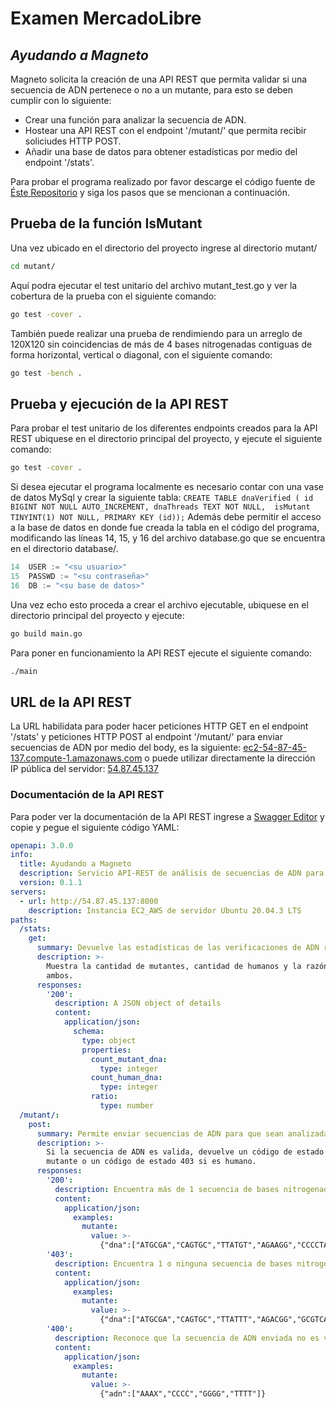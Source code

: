 # Examen MercadoLibre
## _Ayudando a Magneto_
Magneto solicita la creación de una API REST que permita validar si una secuencia de ADN pertenece
o no a un mutante, para esto se deben cumplir con lo siguiente:

- Crear una función para analizar la secuencia de ADN. 
- Hostear una API REST con el endpoint '/mutant/' que permita recibir soliciudes HTTP POST.
- Añadir una base de datos para obtener estadísticas por medio del endpoint '/stats'.

Para probar el programa realizado por favor descarge el código fuente de [Éste Repositorio](https://github.com/FelipeAponte/examenMeli) y siga los
pasos que se mencionan a continuación.

## Prueba de la función IsMutant
Una vez ubicado en el directorio del proyecto ingrese al directorio mutant/
```sh
cd mutant/
```
Aquí podra ejecutar el test unitario del archivo mutant_test.go y ver la
cobertura de la prueba con el siguiente comando:
```sh
go test -cover .
```
También puede realizar una prueba de rendimiendo para un arreglo de 120X120
sin coincidencias de más de 4 bases nitrogenadas contiguas de forma horizontal,
vertical o diagonal, con el siguiente comando:
```sh
go test -bench .
```
## Prueba y ejecución de la API REST
Para probar el test unitario de los diferentes endpoints creados para la API REST
ubiquese en el directorio principal del proyecto, y ejecute el siguiente comando:
```sh
go test -cover .
```
Si desea ejecutar el programa localmente es necesario contar con una vase de datos
MySql y crear la siguiente tabla:
`
CREATE TABLE dnaVerified (
id BIGINT NOT NULL AUTO_INCREMENT,
dnaThreads TEXT NOT NULL, 
isMutant TINYINT(1) NOT NULL,
PRIMARY KEY (id));
`
Además debe permitir el acceso a la base de datos en donde fue creada la tabla en el
código del programa, modificando las líneas 14, 15, y 16 del archivo database.go 
que se encuentra en el directorio database/.
```go
14	USER := "<su usuario>"
15	PASSWD := "<su contraseña>"
16	DB := "<su base de datos>"
```
Una vez echo esto proceda a crear el archivo ejecutable, ubiquese en el directorio
principal del proyecto y ejecute:
```sh
go build main.go
```
Para poner en funcionamiento la API REST ejecute el siguiente comando:
```sh
./main
```
## URL de la API REST
La URL habilidata para poder hacer peticiones HTTP GET en el endpoint '/stats' y peticiones HTTP POST
al endpoint '/mutant/' para enviar secuencias de ADN por medio del body, es la siguiente:
[ec2-54-87-45-137.compute-1.amazonaws.com](ec2-54-87-45-137.compute-1.amazonaws.com)
o puede utilizar directamente la dirección IP pública del servidor:
[54.87.45.137](54.87.45.137)
### Documentación de la API REST
Para poder ver la documentación de la API REST ingrese a [Swagger Editor](https://editor.swagger.io/) y copie y pegue el siguiente código YAML:
``` yaml
openapi: 3.0.0
info:
  title: Ayudando a Magneto
  description: Servicio API-REST de análisis de secuencias de ADN para reconocer mutantes.
  version: 0.1.1
servers:
  - url: http://54.87.45.137:8000
    description: Instancia EC2_AWS de servidor Ubuntu 20.04.3 LTS
paths:
  /stats:
    get:
      summary: Devuelve las estadísticas de las verificaciones de ADN realizadas.
      description: >-
        Muestra la cantidad de mutantes, cantidad de humanos y la razón entre
        ambos.
      responses:
        '200':
          description: A JSON object of details
          content:
            application/json:
              schema:
                type: object
                properties:
                  count_mutant_dna:
                    type: integer
                  count_human_dna:
                    type: integer
                  ratio:
                    type: number
  /mutant/:
    post:
      summary: Permite enviar secuencias de ADN para que sean analizadas por la API.
      description: >-
        Si la secuencia de ADN es valida, devuelve un código de estado 200 si es
        mutante o un código de estado 403 si es humano.
      responses:
        '200':
          description: Encuentra más de 1 secuencia de bases nitrogenadas contiguas de forma horizontal, vertical o diagonal
          content:
            application/json:
              examples:
                mutante:
                  value: >-
                    {"dna":["ATGCGA","CAGTGC","TTATGT","AGAAGG","CCCCTA","TCACTG"]}
        '403':
          description: Encuentra 1 o ninguna secuencia de bases nitrogenadas contiguas de forma horizontal, vertical o diagonal
          content:
            application/json:
              examples:
                mutante:
                  value: >-
                    {"dna":["ATGCGA","CAGTGC","TTATTT","AGACGG","GCGTCA","TCACTG"]}
        '400':
          description: Reconoce que la secuencia de ADN enviada no es valida, por estar vacía, contener bases nitrogenadas erroneas o tener JSON body mal formado
          content:
            application/json:
              examples:
                mutante:
                  value: >-
                    {"adn":["AAAX","CCCC","GGGG","TTTT"]}
```
